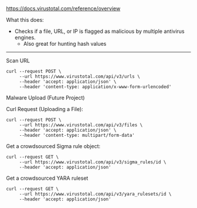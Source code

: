 https://docs.virustotal.com/reference/overview

What this does:
* Checks if a file, URL, or IP is flagged as malicious by multiple antivirus engines.
  * Also great for hunting hash values

---

Scan URL
```
curl --request POST \
     --url https://www.virustotal.com/api/v3/urls \
     --header 'accept: application/json' \
     --header 'content-type: application/x-www-form-urlencoded'
```


Malware Upload (Future Project)

Curl Request (Uploading a File):
```
curl --request POST \
     --url https://www.virustotal.com/api/v3/files \
     --header 'accept: application/json' \
     --header 'content-type: multipart/form-data'
```


Get a crowdsourced Sigma rule object:
```
curl --request GET \
     --url https://www.virustotal.com/api/v3/sigma_rules/id \
     --header 'accept: application/json'
```

Get a crowdsourced YARA ruleset
```
curl --request GET \
     --url https://www.virustotal.com/api/v3/yara_rulesets/id \
     --header 'accept: application/json'
```

